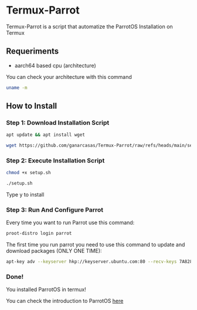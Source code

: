 # Termux-Parrot
Termux-Parrot is a script that automatize the ParrotOS Installation on Termux

## Requeriments

- aarch64 based cpu (architecture)

You can check your architecture with this command

``` sh
uname -m
```

## How to Install

### Step 1: Download Installation Script

``` sh
apt update && apt install wget
```

```sh
wget https://github.com/ganarcasas/Termux-Parrot/raw/refs/heads/main/setup.sh
```

### Step 2: Execute Installation Script

``` sh
chmod +x setup.sh
```

``` sh
./setup.sh
```

Type y to install

### Step 3: Run And Configure Parrot

Every time you want to run Parrot use this command:

``` sh
proot-distro login parrot
```

The first time you run parrot you need to use this command to update and download packages (ONLY ONE TIME):

``` sh
apt-key adv --keyserver hkp://keyserver.ubuntu.com:80 --recv-keys 7A8286AF0E81EE4A
```

### Done!

You installed ParrotOS in termux!

You can check the introduction to ParrotOS [here](https://parrotsec.org/docs/category/introduction)
